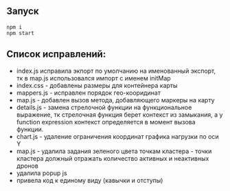 ## Запуск

```
npm i
npm start
```

## Список исправлений:

- index.js исправила экпорт по умолчанию на именованный экспорт, тк в map.js использовался импорт с именем initMap
- index.css - добавлены размеры для контейнера карты
- mappers.js - исправлен порядок гео-кооридинат
- map.js - добавлен вызов метода, добавляющего маркеры на карту
- details.js - замена стрелочной функции на функциональное выражение, тк стрелочная функция берет контекст из замыкания, а у function expression контекст определяется в момент вызова функции.
- chart.js - удаление ограничения координат графика нагрузки по оси Y
- map.js - удалила задания зеленого цвета точкам кластера - точки кластера должный отражать количество активных и неактивных дронов
- удалила popup js
- привела код к единому виду (кавычки и отступы)
